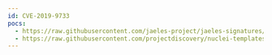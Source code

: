 ```yaml
---
id: CVE-2019-9733
pocs:
  - https://raw.githubusercontent.com/jaeles-project/jaeles-signatures/master/cves/artifactory-improper-authorization-cve-2019-9733.yaml
  - https://raw.githubusercontent.com/projectdiscovery/nuclei-templates/master/cves/2019/CVE-2019-9733.yaml
---
```

